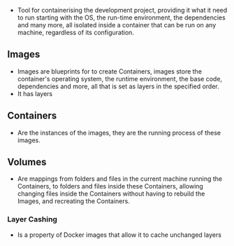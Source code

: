 - Tool for containerising the development project, providing it what it need to run starting with the OS, the run-time environment, the dependencies and many more, all isolated inside a container that can be run on any machine, regardless of its configuration.

## Images

- Images are blueprints for to create Containers, images store the container's operating system, the runtime environment, the base code, dependencies and more, all that is set as layers in the specified order.
- It has layers 

## Containers

- Are the instances of the images, they are the running process of these images.

## Volumes

- Are mappings from folders and files in the current machine running the Containers, to folders and files inside these Containers, allowing changing files inside the Containers without having to rebuild the Images, and recreating the Containers.
### Layer Cashing

- Is a property of Docker images that allow it to cache unchanged layers
